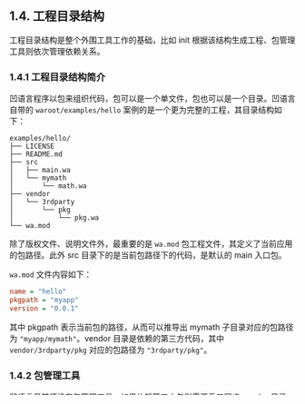 ## 1.4. 工程目录结构

工程目录结构是整个外围工具工作的基础，比如 init 根据该结构生成工程、包管理工具则依次管理依赖关系。

### 1.4.1 工程目录结构简介

凹语言程序以包来组织代码，包可以是一个单文件，包也可以是一个目录。凹语言自带的 `waroot/examples/hello` 案例的是一个更为完整的工程，其目录结构如下：

```
examples/hello/
├── LICENSE
├── README.md
├── src
│   ├── main.wa
│   └── mymath
│       └── math.wa
├── vendor
│   └── 3rdparty
│       └── pkg
│           └── pkg.wa
└── wa.mod
```

除了版权文件、说明文件外，最重要的是 `wa.mod` 包工程文件，其定义了当前应用的包路径。此外 src 目录下的是当前包路径下的代码，是默认的 main 入口包。

`wa.mod` 文件内容如下：

```ini
name = "hello"
pkgpath = "myapp"
version = "0.0.1"
```

其中 pkgpath 表示当前包的路径，从而可以推导出 mymath 子目录对应的包路径为 `"myapp/mymath"`。vendor 目录是依赖的第三方代码，其中 `vendor/3rdparty/pkg` 对应的包路径为 `"3rdparty/pkg"`。

### 1.4.2 包管理工具

凹语言目前还没有包管理工具，如果依赖第三方包则需要手工同步 vendor 目录。开发组希望在 MVP 版本后启动包管理工具开放工作。

